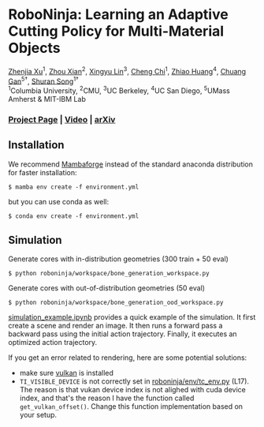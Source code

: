 # RoboNinja: Learning an Adaptive Cutting Policy for Multi-Material Objects


[Zhenjia Xu](http://www.zhenjiaxu.com/)<sup>1</sup>,
[Zhou Xian](https://www.zhou-xian.com/)<sup>2</sup>,
[Xingyu Lin](https://xingyu-lin.github.io/)<sup>3</sup>,
[Cheng Chi](https://cheng-chi.github.io/)<sup>1</sup>,
[Zhiao Huang](https://sites.google.com/view/zhiao-huang)<sup>4</sup>,
[Chuang Gan](https://people.csail.mit.edu/ganchuang/)<sup>5&dagger;</sup>,
[Shuran Song](https://www.cs.columbia.edu/~shurans/)<sup>1&dagger;</sup>
<br>
<sup>1</sup>Columbia University, <sup>2</sup>CMU, <sup>3</sup>UC Berkeley, <sup>4</sup>UC San Diego, <sup>5</sup>UMass Amherst & MIT-IBM Lab

### [Project Page](https://roboninja.cs.columbia.edu/) | [Video](https://youtu.be/SyEAP_jlgSQ) | [arXiv](https://arxiv.org/abs/2302.11553)


## Installation
We recommend [Mambaforge](https://github.com/conda-forge/miniforge#mambaforge) instead of the standard anaconda distribution for faster installation: 
```console
$ mamba env create -f environment.yml
```

but you can use conda as well: 
```console
$ conda env create -f environment.yml
```

## Simulation
Generate cores with in-distribution geometries (300 train + 50 eval)
```console
$ python roboninja/workspace/bone_generation_workspace.py
```
Generate cores with out-of-distribution geometries (50 eval)
```console
$ python roboninja/workspace/bone_generation_ood_workspace.py
```
[simulation_example.ipynb](simulation_example.ipynb) provides a quick example of the simulation. It first create a scene and render an image. It then runs a forward pass a backward pass using the initial action trajectory. Finally, it executes an optimized action trajectory.

If you get an error related to rendering, here are some potential solutions:
- make sure [vulkan](https://www.vulkan.org/) is installed
- `TI_VISIBLE_DEVICE` is not correctly set in [roboninja/env/tc_env.py](roboninja/env/tc_env.py) (L17). The reason is that vukan device index is not alighed with cuda device index, and that's the reason I have the function called `get_vulkan_offset()`. Change this function implementation based on your setup.